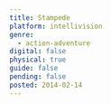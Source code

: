 ```yaml
---
title: Stampede
platform: intellivision
genre:
  - action-adventure
digital: false
physical: true
guide: false
pending: false
posted: 2014-02-14
---
```

